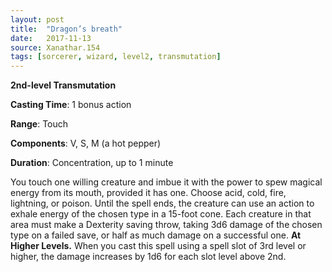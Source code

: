 ```yaml
---
layout: post
title:  "Dragon’s breath"
date:   2017-11-13
source: Xanathar.154
tags: [sorcerer, wizard, level2, transmutation]
---
```


**2nd-level Transmutation**

**Casting Time**: 1 bonus action

**Range**: Touch

**Components**: V, S, M (a hot pepper)

**Duration**: Concentration, up to 1 minute

You touch one willing creature and imbue it with the power to spew magical energy from its mouth, provided it has one. Choose acid, cold, fire, lightning, or poison. Until the spell ends, the creature can use an action to exhale energy of the chosen type in a 15-foot cone. Each creature in that area must make a Dexterity saving throw, taking 3d6 damage of the chosen type on a failed save, or half as much damage on a successful one.
	**At Higher Levels.** When you cast this spell using a spell slot of 3rd level or higher, the damage increases by 1d6 for each slot level above 2nd. 
